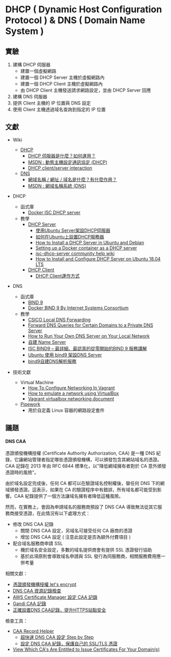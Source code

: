 # DHCP ( Dynamic Host Configuration Protocol ) & DNS ( Domain Name System )

## 實驗

1. 建構 DHCP 伺服器
    + 建置一個虛擬網路
    + 建置一個 DHCP Server 主機於虛擬網路內
    + 建置一個 DHCP Client 主機於虛擬網路內
    + 由 DHCP Client 主機發送請求網路設定，並由 DHCP Server 回應
2. 建構 DNS 伺服器
3. 提供 Client 主機的 IP 位置與 DNS 設定
4. 使用 Client 主機透過域名查詢到指定的 IP 位置

## 文獻

+ Wiki
    - [DHCP](https://zh.wikipedia.org/wiki/%E5%8A%A8%E6%80%81%E4%B8%BB%E6%9C%BA%E8%AE%BE%E7%BD%AE%E5%8D%8F%E8%AE%AE)
        + [DHCP 伺服器是什麼？如何運用？](https://www.stockfeel.com.tw/dhcp%E4%BC%BA%E6%9C%8D%E5%99%A8%E6%98%AF%E4%BB%80%E9%BA%BC%EF%BC%9F%E5%A6%82%E4%BD%95%E9%81%8B%E7%94%A8%EF%BC%9F/)
        + [MSDN : 動態主機設定通訊協定 (DHCP)](https://docs.microsoft.com/zh-tw/windows-server/networking/technologies/dhcp/dhcp-top)
        + [DHCP client/server interaction](https://www.ibm.com/docs/en/i/7.1?topic=concepts-dhcp-clientserver-interaction)
    - [DNS](https://zh.wikipedia.org/wiki/%E5%9F%9F%E5%90%8D%E7%B3%BB%E7%BB%9F)
        + [網域名稱 / 網址 / 域名是什麼？有什麼作用？](https://www.net-chinese.com.tw/nc/index.php/MenuLink/Index/AboutDomainName)
        + [MSDN : 網域名稱系統 (DNS)](https://docs.microsoft.com/zh-tw/windows-server/networking/dns/dns-top)
+ DHCP
    - 函式庫
        + [Docker ISC DHCP server](https://hub.docker.com/r/networkboot/dhcpd/)
    - 教學
        + [DHCP Server](https://www.twbsd.org/cht/book/ch18.htm)
            - [使用Ubuntu Server架設DHCP伺服器](https://magiclen.org/ubuntu-server-dhcp/)
            - [如何在Ubuntu上設置DHCP服務器](https://ubuntuqa.com/zh-tw/article/10932.html)
            - [How to Install a DHCP Server in Ubuntu and Debian](https://www.tecmint.com/install-dhcp-server-in-ubuntu-debian/)
            - [Setting up a Docker container as a DHCP server](https://gist.github.com/mikejoh/04978da4d52447ead7bdd045e878587d)
            - [isc-dhcp-server community help wiki](https://help.ubuntu.com/community/isc-dhcp-server)
            - [How to Install and Configure DHCP Server on Ubuntu 18.04 LTS](https://linuxhint.com/install_dhcp_server_ubuntu/)
        + [DHCP Client](https://www.cisco.com/c/en/us/td/docs/ios-xml/ios/ipaddr_dhcp/configuration/15-sy/dhcp-15-sy-book/config-dhcp-client.pdf)
            - [DHCP Client運作方式](https://blog.dabinn.net/dhcp-client%E9%81%8B%E4%BD%9C%E6%96%B9%E5%BC%8F/)
+ DNS
    - 函式庫
        + [BIND 9](https://www.isc.org/bind/)
        + [Docker BIND 9 By Internet Systems Consortium](https://hub.docker.com/_/bind9/plans/3af94cc6-b9c6-43c2-8658-e617ef977949?tab=instructions)
    - 教學
        + [CSICO Local DNS Forwarding](https://docs.umbrella.com/deployment-umbrella/docs/6-local-dns-forwarding)
        + [Forward DNS Queries for Certain Domains to a Private DNS Server](https://www.draytek.com/support/knowledge-base/5264)
        + [How to Run Your Own DNS Server on Your Local Network](https://www.cloudsavvyit.com/14816/how-to-run-your-own-dns-server-on-your-local-network/)
        + [自建 Name Server](https://wcc723.github.io/dns/2019/04/25/custom_name_server/)
        + [ISC BIND9 – 最詳細、最認真的從零開始的BIND 9 服務講解](https://codingnote.cc/zh-tw/p/334131/)
        + [Ubuntu 使用 bind9 架設DNS Server](https://eric0806.blogspot.com/2014/06/ubuntu-bind9-dns-server.html)
        + [bind9自建DNS解析服務](https://ithelp.ithome.com.tw/articles/10255408)

+ 技術文獻
    - Virtual Machine
        + [How To Configure Networking In Vagrant](https://www.linuxhowto.net/how-to-configure-networking-in-vagrant/)
        + [How to emulate a network using VirtualBox](https://www.brianlinkletter.com/2016/07/how-to-use-virtualbox-to-emulate-a-network/)
        + [Vagrant virtualbox networking document](https://www.vagrantup.com/docs/providers/virtualbox/networking)
    - [Pipework](https://github.com/jpetazzo/pipework)
        + 用於自定義 Linux 容器的網路設定套件

## 議題

#### DNS CAA

憑證頒發機構授權 (Certificate Authority Authorization, CAA) 是一種 DNS 紀錄，它讓網站管理者指定哪些憑證頒發機構，可以頒發包含其網站域名的憑證。CAA 記錄在 2013 年由 RFC 6844 標準化，以"降低網域擁有者對於 CA 意外頒發憑證時的風險"。

由於域名設定完成後，任何 CA 都可以在驗證域名控制權後，替任何 DNS 下的網域頒發憑證。這表示，如果在 CA 的驗證程序中有錯誤，所有域名都可能受到影響。CAA 紀錄提供了一個方法讓域名擁有者降低這種風險。

然而，在實務上，會因為申請域名的服務商預設了 DNS CAA 導致無法從其它服務商接受憑證，在此情況有以下處理方式：

+ 修改 DNS CAA 記錄
    - 關閉 DNS CAA 設定，另域名可接受任何 CA 廠商的憑證
    - 增加 DNS CAA 設定 ( 注意此設定是否為額外付費項目 )
+ 配合域名服務商申請 SSL
    - 機於域名安全設定，多數的域名提供商會有提供 SSL 憑證發行協助
    - 基於此項原則會導致域名申請與 SSL 發行為同服務商，相關服務費用應一併考量

相關文獻：

+ [憑證頒發機構授權 let's encrypt](https://letsencrypt.org/zh-tw/docs/caa/)
+ [DNS CAA 資源記錄檢查](https://docs.digicert.com/zh-tw/manage-certificates/dns-caa-resource-record-check/)
+ [AWS Certificate Manager 設定 CAA 記錄](https://docs.aws.amazon.com/zh_tw/acm/latest/userguide/setup-caa.html)
+ [Gandi CAA 記錄](https://docs.gandi.net/zh-hant/domain_names/faq/record_types/caa_record.html)
+ [正確設置DNS CAA記錄，提升HTTPS站點安全](https://kknews.cc/zh-tw/news/xvbpryr.html)

檢查工具：

+ [CAA Record Helper](https://sslmate.com/caa/)
    - [超快速 DNS CAA 設定 Step by Step](https://cjk.aiao.today/dns-caa-setting-step-by-step/)
    - [設定 DNS CAA 紀錄，保護自己的 SSL/TLS 憑證](https://ezbox.idv.tw/112/dns-caa-protec-ssl-tls-certificate/)
+ [View Which CA's Are Entitled to Issue Certificates For Your Domain(s)](https://www.entrust.com/resources/certificate-solutions/tools/caa-lookup)

